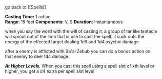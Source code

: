 go back to [[Spells]]

**Casting Time:** 1 action  
**Range:** 15 feet
**Components:** V, S
**Duration:** Instantaneous

when you say the word with the will of casting it, a group of tar like tentacle will sprout out of the limb that is use to cast the spell. it suck outs the energy of the effected target dealing 1d6 and 1d4 psychic damage 

after a enemy is afflicted with Ba'al Zebub you can do a bonus action on that enemy to deel 1d4 damage. 

**_At Higher Levels._** When you cast this spell using a spell slot of xth level or higher, you get a d4 extra per spell slot level